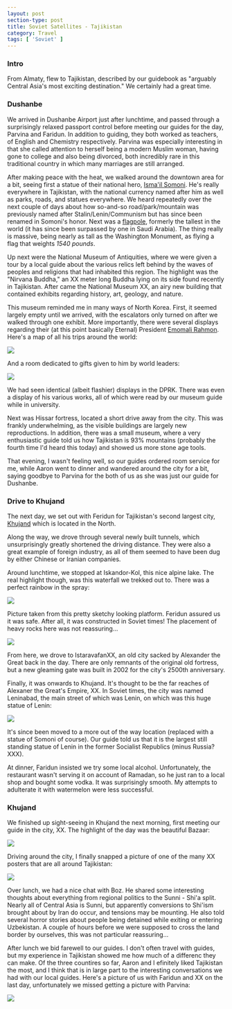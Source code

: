 ```yaml
---
layout: post
section-type: post
title: Soviet Satellites - Tajikistan
category: Travel
tags: [ 'Soviet' ]
---
```


### Intro

From Almaty, flew to Tajikistan, described by our guidebook as
"arguably Central Asia's most exciting destination." We certainly
had a great time.

### Dushanbe

We arrived in Dushanbe Airport just after lunchtime, and passed through a
surprisingly relaxed passport control before meeting our guides for the day,
Parvina and Faridun. In addition to guiding, they both worked as teachers, of
English and Chemistry respectively. Parvina was especially interesting in that
she called attention to herself being a modern Muslim woman, having gone to
college and also being divorced, both incredibly rare in this traditional
country in which many marriages are still arranged.

After making peace with the heat, we walked around the downtown area
for a bit, seeing first a statue of their national hero,
[Isma'il Somoni](https://en.wikipedia.org/wiki/Isma%27il_ibn_Ahmad).
He's really everywhere in Tajikistan, with the national currency named after
him as well as parks, roads, and statues everywhere. We heard repeatedly over
the next couple of days about how so-and-so road/park/mountain was previously
named after Stalin/Lenin/Communism but has since been renamed in Somoni's honor.
Next was a
[flagpole](https://en.wikipedia.org/wiki/Dushanbe_Flagpole),
formerly the tallest
in the world (it has since been surpassed by one in Saudi Arabia). The thing
really is massive, being nearly as tall as the Washington Monument, as flying
a flag that weights *1540 pounds*.

Up next were the National Museum of Antiquities, where we were given a tour
by a local guide about the various relics left behind by the waves of
peoples and religions that had inhabited this region. The highlight was
the "Nirvana Buddha," an XX meter long Buddha lying on its side found recently
in Tajikistan. After came the National Museum XX, an airy new building that
contained exhibits regarding history, art, geology, and nature. 

This museum reminded me in many ways of North Korea. First, it seemed
largely empty until we arrived, with the escalators only turned on after
we walked through one exhibit. More importantly, there were several displays
regarding their (at this point basically Eternal) President
[Emomali Rahmon](https://en.wikipedia.org/wiki/Emomali_Rahmon). Here's
a map of all his trips around the world:

![](XX)

And a room dedicated to gifts given to him by world leaders:

![](XX)

We had seen identical (albeit flashier) displays in the DPRK. There was even
a display of his various works, all of which were read by our museum guide
while in university.

Next was Hissar fortress, located a short drive away from the city.
This was frankly underwhelming, as the visible buildings are largely
new reproductions. In addition, there was a small museum, where 
a very enthusiastic guide told us how Tajikistan is 93\% mountains (probably the
fourth time I'd heard this today) and showed us more stone age tools.

That evening, I wasn't feeling well, so our guides ordered room service for me,
while Aaron went to dinner and wandered around the city for a bit, saying
goodbye to Parvina for the both of us as she was just our guide for Dushanbe.

### Drive to Khujand

The next day, we set out with Feridun for Tajikistan's second largest city,
[Khujand](XX)
which is located in the North.

Along the way, we drove through several newly built tunnels, which
unsurprisingly greatly shortened the driving distance. They were also a great
example of foreign industry, as all of them seemed to have been dug by either
Chinese or Iranian companies. 

Around lunchtime, we stopped at Iskandor-Kol, this nice alpine lake. The real
highlight though, was this waterfall we trekked out to. There was a perfect
rainbow in the spray:

![](XX)

Picture taken from this pretty sketchy looking platform. Feridun assured
us it was safe. After all, it was constructed in Soviet times! The placement
of heavy rocks here was not reassuring...

![](XX)

From here, we drove to IstaravafanXX, an old city sacked by Alexander the Great
back in the day. There are only remnants of the original old fortress, but a new
gleaming gate was built in 2002 for the city's 2500th anniversary.

Finally, it was onwards to Khujand. It's thought to be the far reaches of
Alexaner the Great's Empire, XX. In Soviet times, the city was named
Leninabad, the main street of which was Lenin, on which was this huge
statue of Lenin:

![](XX)

It's since been moved to a more out of the way location (replaced with a statue
of Somoni of course). Our guide told us that it is the largest still standing
statue of Lenin in the former Socialist Republics (minus Russia?XXX).

At dinner, Faridun insisted we try some local alcohol. Unfortunately, the
restaurant wasn't serving it on account of Ramadan, so he just ran to a local
shop and bought some vodka. It was surprisingly smooth. My attempts to
adulterate it with watermelon were less successful.

### Khujand

We finished up sight-seeing in Khujand the next morning, first meeting our
guide in the city, XX. The highlight of the day was the beautiful Bazaar:

![](XX)

Driving around the city, I finally snapped a picture of one of the many XX
posters that are all around Tajikistan:

![](XX)

Over lunch, we had a nice chat with Boz. He shared some interesting thoughts
about everything from regional politics to the Sunni - Shi'a split.
Nearly all of Central Asia is Sunni, but apparently conversions to Shi'ism
brought about by Iran do occur, and tensions may be mounting. He also told
several horror stories about people being detained while exiting or entering
Uzbekistan. A couple of hours before we were supposed to cross the land border
by ourselves, this was not particular reassuring...

After lunch we bid farewell to our guides. I don't often travel with guides,
but my experience in Tajikistan showed me how much of a differenc they can
make. Of the three countires so far, Aaron and I efinitely liked Tajikistan
the most, and I think that is in large part to the interesting conversations
we had with our local guides. Here's a picture of us with Faridun and XX
on the last day, unfortunately we missed getting a picture with Parvina:

![](XX)